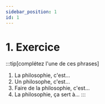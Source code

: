 ```yaml
---
sidebar_position: 1
id: 1
---
```

# 1. Exercice

:::tip[complétez l'une de ces phrases]
1. La philosophie, c'est…
2. Un philosophe, c'est…
3. Faire de la philosophie, c'est…
4. La philosophie, ça sert à…
:::